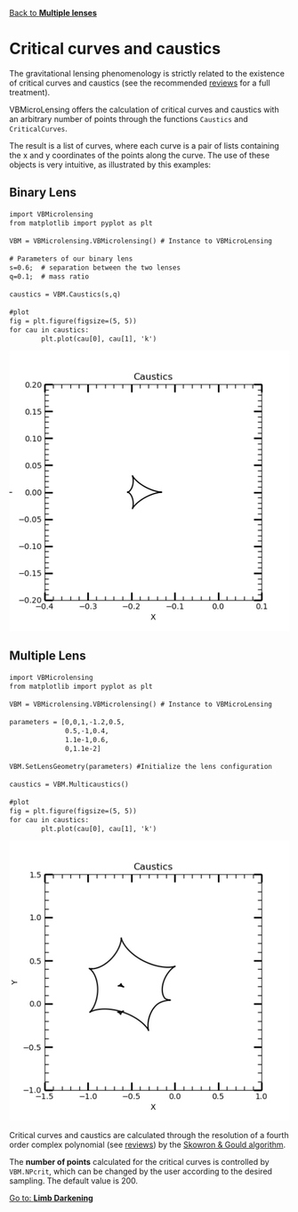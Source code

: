 [Back to **Multiple lenses**](MultipleLenses.md)

# Critical curves and caustics

The gravitational lensing phenomenology is strictly related to the existence of critical curves and caustics (see the recommended [reviews](reviews.md) for a full treatment).

VBMicroLensing offers the calculation of critical curves and caustics with an arbitrary number of points through the functions ```Caustics``` and ```CriticalCurves```.

The result is a list of curves, where each curve is a pair of lists containing the x and y coordinates of the points along the curve. The use of these objects is very intuitive, as illustrated by this examples:

## Binary Lens

```
import VBMicrolensing
from matplotlib import pyplot as plt

VBM = VBMicrolensing.VBMicrolensing() # Instance to VBMicroLensing

# Parameters of our binary lens
s=0.6;  # separation between the two lenses
q=0.1;  # mass ratio

caustics = VBM.Caustics(s,q)

#plot
fig = plt.figure(figsize=(5, 5))
for cau in caustics:
        plt.plot(cau[0], cau[1], 'k')
```
<img src="Caustics_binary.png" width = 600>


## Multiple Lens

```
import VBMicrolensing
from matplotlib import pyplot as plt

VBM = VBMicrolensing.VBMicrolensing() # Instance to VBMicroLensing

parameters = [0,0,1,-1.2,0.5,
              0.5,-1,0.4,
              1.1e-1,0.6,
              0,1.1e-2]

VBM.SetLensGeometry(parameters) #Initialize the lens configuration

caustics = VBM.Multicaustics()

#plot
fig = plt.figure(figsize=(5, 5))
for cau in caustics:
        plt.plot(cau[0], cau[1], 'k')
```
<img src="Caustics_multi.png" width = 600>


Critical curves and caustics are calculated through the resolution of a fourth order complex polynomial (see [reviews](reviews.md)) by the [Skowron & Gould algorithm](http://www.astrouw.edu.pl/~jskowron/cmplx_roots_sg/). 

The **number of points** calculated for the critical curves is controlled by ```VBM.NPcrit```, which can be changed by the user according to the desired sampling. The default value is 200.

[Go to: **Limb Darkening**](LimbDarkening.md)
